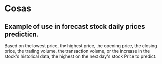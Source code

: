 # Cosas
Example of use in forecast stock daily prices prediction.
---------------------------------------------------------
Based on the lowest price, the highest price, the opening price, the closing price, 
the trading volume, the transaction volume, or the increase in the stock's historical data, 
the highest on the next day's stock Price to predict.
